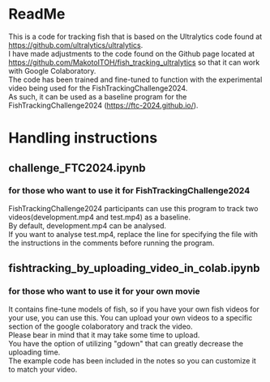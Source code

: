 # ReadMe
This is a code for tracking fish that is based on the Ultralytics code found at https://github.com/ultralytics/ultralytics.  
I have made adjustments to the code found on the Github page located at https://github.com/MakotoITOH/fish_tracking_ultralytics so that it can work with Google Colaboratory.  
The code has been trained and fine-tuned to function with the experimental video being used for the FishTrackingChallenge2024.  
As such, it can be used as a baseline program for the FishTrackingChallenge2024 (https://ftc-2024.github.io/).  

# Handling instructions

## challenge_FTC2024.ipynb
### for those who want to use it for FishTrackingChallenge2024  
FishTrackingChallenge2024 participants can use this program to track two videos(development.mp4 and test.mp4) as a baseline.    
By default, development.mp4 can be analysed.  
If you want to analyse test.mp4, replace the line for specifying the file with the instructions in the comments before running the program.

## fishtracking_by_uploading_video_in_colab.ipynb
### for those who want to use it for your own movie

It contains fine-tune models of fish, so if you have your own fish videos for your use, you can use this.
You can upload your own videos to a specific section of the google colaboratory and track the video.  
Please bear in mind that it may take some time to upload.  
You have the option of utilizing "gdown" that can greatly decrease the uploading time.  
The example code has been included in the notes so you can customize it to match your video.